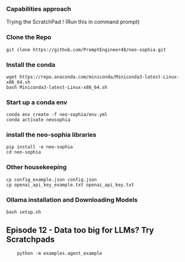 ### Capabilities approach
Trying the ScratchPad !
(Run this in command prompt)

### Clone the Repo
    git clone https://github.com/PromptEngineer48/neo-sophia.git

### Install the conda
    wget https://repo.anaconda.com/miniconda/Miniconda3-latest-Linux-x86_64.sh
    bash Miniconda3-latest-Linux-x86_64.sh

### Start up a conda env
    conda env create -f neo-sophia/env.yml
    conda activate neosophia
    
### install the neo-sophia libraries
    pip install -e neo-sophia
    cd neo-sophia
    
### Other housekeeping
    cp config_example.json config.json
    cp openai_api_key_example.txt openai_api_key.txt

### Ollama installation and Downloading Models
    bash setup.sh


## Episode 12 - Data too big for LLMs? Try Scratchpads
````
    python -m examples.agent_example

````

